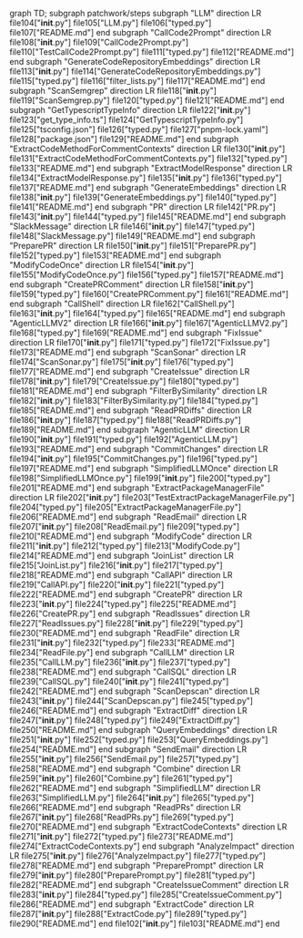 graph TD;
    subgraph patchwork/steps
        subgraph "LLM"
            direction LR
            file104["__init__.py"]
            file105["LLM.py"]
            file106["typed.py"]
            file107["README.md"]
        end
        subgraph "CallCode2Prompt"
            direction LR
            file108["__init__.py"]
            file109["CallCode2Prompt.py"]
            file110["TestCallCode2Prompt.py"]
            file111["typed.py"]
            file112["README.md"]
        end
        subgraph "GenerateCodeRepositoryEmbeddings"
            direction LR
            file113["__init__.py"]
            file114["GenerateCodeRepositoryEmbeddings.py"]
            file115["typed.py"]
            file116["filter_lists.py"]
            file117["README.md"]
        end
        subgraph "ScanSemgrep"
            direction LR
            file118["__init__.py"]
            file119["ScanSemgrep.py"]
            file120["typed.py"]
            file121["README.md"]
        end
        subgraph "GetTypescriptTypeInfo"
            direction LR
            file122["__init__.py"]
            file123["get_type_info.ts"]
            file124["GetTypescriptTypeInfo.py"]
            file125["tsconfig.json"]
            file126["typed.py"]
            file127["pnpm-lock.yaml"]
            file128["package.json"]
            file129["README.md"]
        end
        subgraph "ExtractCodeMethodForCommentContexts"
            direction LR
            file130["__init__.py"]
            file131["ExtractCodeMethodForCommentContexts.py"]
            file132["typed.py"]
            file133["README.md"]
        end
        subgraph "ExtractModelResponse"
            direction LR
            file134["ExtractModelResponse.py"]
            file135["__init__.py"]
            file136["typed.py"]
            file137["README.md"]
        end
        subgraph "GenerateEmbeddings"
            direction LR
            file138["__init__.py"]
            file139["GenerateEmbeddings.py"]
            file140["typed.py"]
            file141["README.md"]
        end
        subgraph "PR"
            direction LR
            file142["PR.py"]
            file143["__init__.py"]
            file144["typed.py"]
            file145["README.md"]
        end
        subgraph "SlackMessage"
            direction LR
            file146["__init__.py"]
            file147["typed.py"]
            file148["SlackMessage.py"]
            file149["README.md"]
        end
        subgraph "PreparePR"
            direction LR
            file150["__init__.py"]
            file151["PreparePR.py"]
            file152["typed.py"]
            file153["README.md"]
        end
        subgraph "ModifyCodeOnce"
            direction LR
            file154["__init__.py"]
            file155["ModifyCodeOnce.py"]
            file156["typed.py"]
            file157["README.md"]
        end
        subgraph "CreatePRComment"
            direction LR
            file158["__init__.py"]
            file159["typed.py"]
            file160["CreatePRComment.py"]
            file161["README.md"]
        end
        subgraph "CallShell"
            direction LR
            file162["CallShell.py"]
            file163["__init__.py"]
            file164["typed.py"]
            file165["README.md"]
        end
        subgraph "AgenticLLMV2"
            direction LR
            file166["__init__.py"]
            file167["AgenticLLMV2.py"]
            file168["typed.py"]
            file169["README.md"]
        end
        subgraph "FixIssue"
            direction LR
            file170["__init__.py"]
            file171["typed.py"]
            file172["FixIssue.py"]
            file173["README.md"]
        end
        subgraph "ScanSonar"
            direction LR
            file174["ScanSonar.py"]
            file175["__init__.py"]
            file176["typed.py"]
            file177["README.md"]
        end
        subgraph "CreateIssue"
            direction LR
            file178["__init__.py"]
            file179["CreateIssue.py"]
            file180["typed.py"]
            file181["README.md"]
        end
        subgraph "FilterBySimilarity"
            direction LR
            file182["__init__.py"]
            file183["FilterBySimilarity.py"]
            file184["typed.py"]
            file185["README.md"]
        end
        subgraph "ReadPRDiffs"
            direction LR
            file186["__init__.py"]
            file187["typed.py"]
            file188["ReadPRDiffs.py"]
            file189["README.md"]
        end
        subgraph "AgenticLLM"
            direction LR
            file190["__init__.py"]
            file191["typed.py"]
            file192["AgenticLLM.py"]
            file193["README.md"]
        end
        subgraph "CommitChanges"
            direction LR
            file194["__init__.py"]
            file195["CommitChanges.py"]
            file196["typed.py"]
            file197["README.md"]
        end
        subgraph "SimplifiedLLMOnce"
            direction LR
            file198["SimplifiedLLMOnce.py"]
            file199["__init__.py"]
            file200["typed.py"]
            file201["README.md"]
        end
        subgraph "ExtractPackageManagerFile"
            direction LR
            file202["__init__.py"]
            file203["TestExtractPackageManagerFile.py"]
            file204["typed.py"]
            file205["ExtractPackageManagerFile.py"]
            file206["README.md"]
        end
        subgraph "ReadEmail"
            direction LR
            file207["__init__.py"]
            file208["ReadEmail.py"]
            file209["typed.py"]
            file210["README.md"]
        end
        subgraph "ModifyCode"
            direction LR
            file211["__init__.py"]
            file212["typed.py"]
            file213["ModifyCode.py"]
            file214["README.md"]
        end
        subgraph "JoinList"
            direction LR
            file215["JoinList.py"]
            file216["__init__.py"]
            file217["typed.py"]
            file218["README.md"]
        end
        subgraph "CallAPI"
            direction LR
            file219["CallAPI.py"]
            file220["__init__.py"]
            file221["typed.py"]
            file222["README.md"]
        end
        subgraph "CreatePR"
            direction LR
            file223["__init__.py"]
            file224["typed.py"]
            file225["README.md"]
            file226["CreatePR.py"]
        end
        subgraph "ReadIssues"
            direction LR
            file227["ReadIssues.py"]
            file228["__init__.py"]
            file229["typed.py"]
            file230["README.md"]
        end
        subgraph "ReadFile"
            direction LR
            file231["__init__.py"]
            file232["typed.py"]
            file233["README.md"]
            file234["ReadFile.py"]
        end
        subgraph "CallLLM"
            direction LR
            file235["CallLLM.py"]
            file236["__init__.py"]
            file237["typed.py"]
            file238["README.md"]
        end
        subgraph "CallSQL"
            direction LR
            file239["CallSQL.py"]
            file240["__init__.py"]
            file241["typed.py"]
            file242["README.md"]
        end
        subgraph "ScanDepscan"
            direction LR
            file243["__init__.py"]
            file244["ScanDepscan.py"]
            file245["typed.py"]
            file246["README.md"]
        end
        subgraph "ExtractDiff"
            direction LR
            file247["__init__.py"]
            file248["typed.py"]
            file249["ExtractDiff.py"]
            file250["README.md"]
        end
        subgraph "QueryEmbeddings"
            direction LR
            file251["__init__.py"]
            file252["typed.py"]
            file253["QueryEmbeddings.py"]
            file254["README.md"]
        end
        subgraph "SendEmail"
            direction LR
            file255["__init__.py"]
            file256["SendEmail.py"]
            file257["typed.py"]
            file258["README.md"]
        end
        subgraph "Combine"
            direction LR
            file259["__init__.py"]
            file260["Combine.py"]
            file261["typed.py"]
            file262["README.md"]
        end
        subgraph "SimplifiedLLM"
            direction LR
            file263["SimplifiedLLM.py"]
            file264["__init__.py"]
            file265["typed.py"]
            file266["README.md"]
        end
        subgraph "ReadPRs"
            direction LR
            file267["__init__.py"]
            file268["ReadPRs.py"]
            file269["typed.py"]
            file270["README.md"]
        end
        subgraph "ExtractCodeContexts"
            direction LR
            file271["__init__.py"]
            file272["typed.py"]
            file273["README.md"]
            file274["ExtractCodeContexts.py"]
        end
        subgraph "AnalyzeImpact"
            direction LR
            file275["__init__.py"]
            file276["AnalyzeImpact.py"]
            file277["typed.py"]
            file278["README.md"]
        end
        subgraph "PreparePrompt"
            direction LR
            file279["__init__.py"]
            file280["PreparePrompt.py"]
            file281["typed.py"]
            file282["README.md"]
        end
        subgraph "CreateIssueComment"
            direction LR
            file283["__init__.py"]
            file284["typed.py"]
            file285["CreateIssueComment.py"]
            file286["README.md"]
        end
        subgraph "ExtractCode"
            direction LR
            file287["__init__.py"]
            file288["ExtractCode.py"]
            file289["typed.py"]
            file290["README.md"]
        end
        file102["__init__.py"]
        file103["README.md"]
    end
